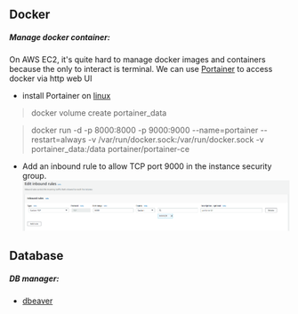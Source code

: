 ## Docker 

##### Manage docker container:

On AWS EC2, it's quite hard to manage docker images and containers because the only to interact is terminal.
We can use [Portainer](https://documentation.portainer.io) to access docker via http web UI

  * install Portainer on [linux](https://documentation.portainer.io/v2.0/deploy/ceinstalldocker/) 

  > docker volume create portainer_data
 
  > docker run -d -p 8000:8000 -p 9000:9000 --name=portainer --restart=always -v /var/run/docker.sock:/var/run/docker.sock -v portainer_data:/data portainer/portainer-ce

  * Add an inbound rule to allow TCP port 9000 in the instance security group.
  ![Image of Yaktocat](image/aws/portainer-inbound-rules.png)

## Database

##### DB manager:
* [dbeaver](https://dbeaver.io/)
